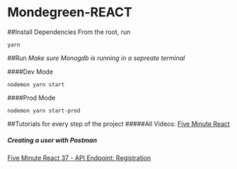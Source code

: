 # Mondegreen-REACT

##Install Dependencies
From the root, run

```
yarn

```
##Run 
*Make sure Monogdb is running in a sepreate terminal*

####Dev Mode

```
nodemon yarn start
```

####Prod Mode

```
nodemon yarn start-prod
```

##Tutorials for every step of the project
#####All Videos: 
<a href="https://closebrace.com/categories/five-minute-react">Five Minute React</a> 

##### Creating a user with Postman
<a href="https://closebrace.com/tutorials/2017-07-18/five-minute-react-37-api-endpoint-registration">Five Minute React 37 - API Endpoint: Registration</a>
